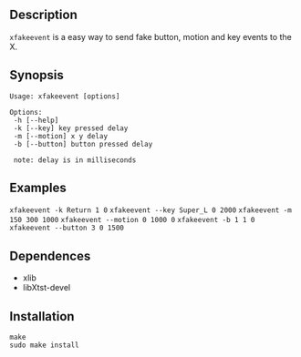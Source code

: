 ## Description

`xfakeevent` is a easy way to send fake button, motion and key events to the X.

## Synopsis

    Usage: xfakeevent [options]

    Options:
     -h [--help]
     -k [--key] key pressed delay
     -m [--motion] x y delay
     -b [--button] button pressed delay

     note: delay is in milliseconds

## Examples

`xfakeevent -k Return 1 0`
`xfakeevent --key Super_L 0 2000`
`xfakeevent -m 150 300 1000`
`xfakeevent --motion 0 1000 0`
`xfakeevent -b 1 1 0`
`xfakeevent --button 3 0 1500`

## Dependences

- xlib
- libXtst-devel

## Installation

    make
    sudo make install
